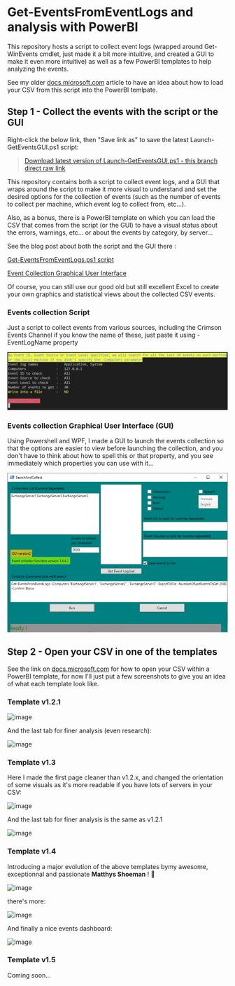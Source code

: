 # Get-EventsFromEventLogs and analysis with PowerBI

This repository hosts a script to collect event logs (wrapped around Get-WinEvents cmdlet, just made it a bit more intuitive, and created a GUI to make it even more intuitive) as well as a few PowerBI templates to help analyzing the events.

See my older [docs.microsoft.com](https://docs.microsoft.com/en-us/archive/blogs/samdrey/how-to-use-powerbi-event-log-analysis-template-with-your-own-events-csv-file) article to have an idea about how to load your CSV from this script into the PowerBI temlpate.

## Step 1 - Collect the events with the script or the GUI

Right-click the below link, then "Save link as" to save the latest Launch-GetEventsGUI.ps1 script:

> [Download latest version of Launch-GetEventsGUI.ps1 - this branch direct raw link](https://raw.githubusercontent.com/SammyKrosoft/Get-EventsFromEventLogs/master/Launch-GetEventsGUI.ps1)

This repository contains both a script to collect event logs, and a GUI that wraps around the script to make it more visual to understand and set the desired options for the collection of events (such as the number of events to collect per machine, which event log to collect from, etc...).

Also, as a bonus, there is a PowerBI template on which you can load the CSV that comes from the script (or the GUI) to have a visual status about the errors, warnings, etc... or about the events by category, by server...

See the blog post about both the script and the GUI there :

[Get-EventsFromEventLogs.ps1 script](https://blogs.technet.microsoft.com/samdrey/2018/05/04/how-to-use-powerbi-event-log-analysis-template-with-your-own-events-csv-file/ "Use the Get-EventsFromEventLogs.ps1 script to collect the events, and analyze them visually with the provided PowerBI template !")


[Event Collection Graphical User Interface](https://blogs.technet.microsoft.com/samdrey/2018/05/23/event-logs-csv-collector-created-a-graphical-user-interface-around-the-get-eventsfromeventlogs-ps1-script/ "Use the GUI to start the event collection on one or multiple servers, and analyze them visually with the provided PowerBI template !")

Of course, you can still use our good old but still excellent Excel  to create your own graphics and statistical views about the collected CSV events.

### Events collection Script

Just a script to collect events from various sources, including the Crimson Events Channel if you know the name of these, just paste it using -EventLogName property

![Fig1](/Screenshots/GetEventsFromEventLogs-script.png)

### Events collection Graphical User Interface (GUI)

Using Powershell and WPF, I made a GUI to launch the events collection so that the options are easier to view before launching the collection, and you don't have to think about how to spell this or that property, and you see immediately which properties you can use with it...

![Fig2](/Screenshots/GetEventsFromEventLogs-GUI.png)

## Step 2 - Open your CSV in one of the templates

See the link on [docs.microsoft.com](https://docs.microsoft.com/en-us/archive/blogs/samdrey/how-to-use-powerbi-event-log-analysis-template-with-your-own-events-csv-file) for how to open your CSV within a PowerBI template, for now I'll just put a few screenshots to give you an idea of what each template look like.

### Template v1.2.1

![image](https://user-images.githubusercontent.com/33433229/152837324-7edc9fe9-41af-4f21-b5b5-25cce1b9b33c.png)

And the last tab for finer analysis (even research):

![image](https://user-images.githubusercontent.com/33433229/152837419-cc56cc14-8d8f-400e-97c7-2e89b9ef50b4.png)

### Template v1.3

Here I made the first page cleaner than v1.2.x, and changed the orientation of some visuals as it's more readable if you have lots of servers in your CSV:

![image](https://user-images.githubusercontent.com/33433229/152838523-b4a38e64-c7c2-48a6-87e7-be5ab3ee4034.png)

And the last tab for finer analysis is the same as v1.2.1

![image](https://user-images.githubusercontent.com/33433229/152838799-781fbee3-4933-4618-a0e2-0a8069f7c985.png)

### Template v1.4

Introducing a major evolution of the above templates bymy awesome, exceptionnal and passionate **Matthys Shoeman** ! :hugs:

![image](https://user-images.githubusercontent.com/33433229/152840511-16de2c74-907f-4702-896a-cf143ea04cf7.png)

there's more:

![image](https://user-images.githubusercontent.com/33433229/152840988-461564b9-8218-495e-9218-cd4164342095.png)

And finally a nice events dashboard:

![image](https://user-images.githubusercontent.com/33433229/152841088-e5f26478-2557-4175-8e34-b6ac4959a9cf.png)

### Template v1.5

Coming soon...

